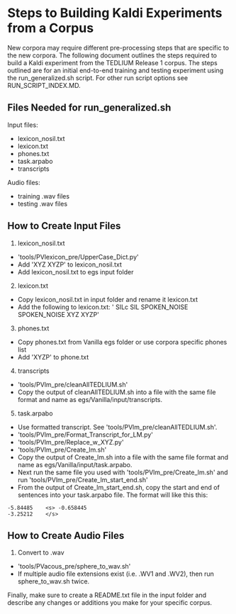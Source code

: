 Steps to Building Kaldi Experiments from a Corpus
==================================================

New corpora may require different pre-processing steps that are specific to the new corpora. The following document outlines the steps required to build a Kaldi experiment from the TEDLIUM Release 1 corpus. The steps outlined are for an initial end-to-end training and testing experiment using the run_generalized.sh script. For other run script options see RUN_SCRIPT_INDEX.MD.

Files Needed for run_generalized.sh
------------------------------------

Input files:
- lexicon_nosil.txt
- lexicon.txt
- phones.txt
- task.arpabo
- transcripts

Audio files:
- training .wav files
- testing .wav files

How to Create Input Files
--------------------------
1) lexicon_nosil.txt
- 'tools/PVlexicon_pre/UpperCase_Dict.py'
- Add 'XYZ XYZP' to lexicon_nosil.txt 
- Add lexicon_nosil.txt to egs input folder

2) lexicon.txt
- Copy lexicon_nosil.txt in input folder and rename it lexicon.txt
- Add the following to lexicon.txt:
'<SIL> SILc
<SILI> SIL
<UNK> SPOKEN_NOISE
<unk> SPOKEN_NOISE
XYZ XYZP'

3) phones.txt
- Copy phones.txt from Vanilla egs folder or use corpora specific phones list
- Add 'XYZP' to phone.txt

4) transcripts
- 'tools/PVlm_pre/cleanAllTEDLIUM.sh'
- Copy the output of cleanAllTEDLIUM.sh into a file with the same file format and name as egs/Vanilla/input/transcripts. 

5) task.arpabo
- Use formatted transcript. See 'tools/PVlm_pre/cleanAllTEDLIUM.sh'.
- 'tools/PVlm_pre/Format_Transcript_for_LM.py'
- 'tools/PVlm_pre/Replace_w_XYZ.py'
- 'tools/PVlm_pre/Create_lm.sh'
- Copy the output of Create_lm.sh into a file with the same file format and name as egs/Vanilla/input/task.arpabo. 
- Next run the same file you used with 'tools/PVlm_pre/Create_lm.sh' and run 'tools/PVlm_pre/Create_lm_start_end.sh'
- From the output of Create_lm_start_end.sh, copy the start and end of sentences into your task.arpabo file. The format will like this this:

```
-5.84485	<s>	-0.658445
-3.25212	</s>
```

How to Create Audio Files
--------------------------
1) Convert to .wav
- 'tools/PVacous_pre/sphere_to_wav.sh'
- If multiple audio file extensions exist (i.e. .WV1 and .WV2), then run sphere_to_wav.sh twice. 

Finally, make sure to create a README.txt file in the input folder and describe any changes or additions you make for your specific corpus.
